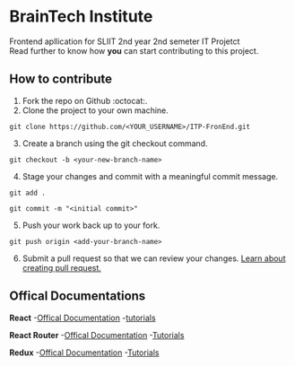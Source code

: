 # BrainTech Institute

Frontend apllication for SLIIT 2nd year 2nd semeter IT Projetct<br>
Read further to know how **you** can start contributing to this project.

## How to contribute

1. Fork the repo on Github :octocat:.
2. Clone the project to your own machine. <br>

```
git clone https://github.com/<YOUR_USERNAME>/ITP-FronEnd.git
```

3. Create a branch using the git checkout command.

```
git checkout -b <your-new-branch-name>
```

4. Stage your changes and commit with a meaningful commit message.

```
git add .
```

```
git commit -m "<initial commit>"
```

5. Push your work back up to your fork. <br>

```
git push origin <add-your-branch-name>
```

6. Submit a pull request so that we can review your changes.
   [Learn about creating pull request.](https://docs.github.com/en/github/collaborating-with-pull-requests/proposing-changes-to-your-work-with-pull-requests/creating-a-pull-request)

## Offical Documentations

**React**
-[Offical Documentation](https://reactjs.org/docs/getting-started.html)
-[tutorials](https://www.youtube.com/results?search_query=react+tutorial+for+beginners)

**React Router**
-[Offical Documentation](https://redux.js.org/introduction/getting-started)
-[Tutorials](https://www.youtube.com/results?search_query=react+router+tutorial+for+beginners)

**Redux**
-[Offical Documentation](https://redux.js.org/introduction/getting-started)
-[Tutorials](https://www.youtube.com/results?search_query=redux+tutorial+for+beginners)
